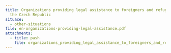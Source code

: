 ```yaml
---
title: Organizations providing legal assistance to foreigners and refugees in
  the Czech Republic
situace:
  - other-situations
file: en-organizations-providing-legal-assistance.pdf
attachments:
  - title: pash
    file: organizations_providing_legal_assistance_to_foreigners_and_refugees_in_the_czech_republic_pash.pdf
---
```


